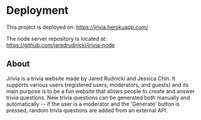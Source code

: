 # Deployment

This project is deployed on: https://jrivia.herokuapp.com/

The node server repository is located at: https://github.com/jaredrudnicki/jrivia-node

## About

Jrivia is a trivia website made by Jared Rudnicki and Jessica Chin. It supports various users (registered users, moderators, and guests) and its main purpose is to be a fun website that allows people to create and answer trivia questions. New trivia questions can be generated both manually and automatically -- if the user is a moderator and the 'Generate' button is pressed, random trivia questions are added from an external API.

